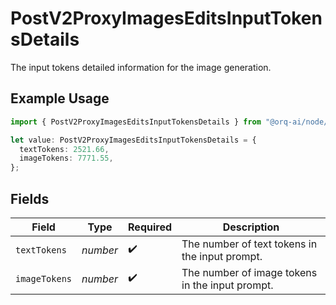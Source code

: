 # PostV2ProxyImagesEditsInputTokensDetails

The input tokens detailed information for the image generation.

## Example Usage

```typescript
import { PostV2ProxyImagesEditsInputTokensDetails } from "@orq-ai/node/models/operations";

let value: PostV2ProxyImagesEditsInputTokensDetails = {
  textTokens: 2521.66,
  imageTokens: 7771.55,
};
```

## Fields

| Field                                           | Type                                            | Required                                        | Description                                     |
| ----------------------------------------------- | ----------------------------------------------- | ----------------------------------------------- | ----------------------------------------------- |
| `textTokens`                                    | *number*                                        | :heavy_check_mark:                              | The number of text tokens in the input prompt.  |
| `imageTokens`                                   | *number*                                        | :heavy_check_mark:                              | The number of image tokens in the input prompt. |